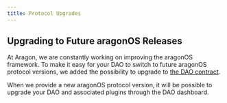 ```yaml
---
title: Protocol Upgrades
---
```


## Upgrading to Future aragonOS Releases

At Aragon, we are constantly working on improving the aragonOS framework.
To make it easy for your DAO to switch to future aragonOS protocol versions, we added the possibility to upgrade to [the DAO contract](../../01-how-it-works/01-the-core-contracts/01-the-dao-contract.md).

When we provide a new aragonOS protocol version, it will be possible to upgrade your DAO and associated plugins through the DAO dashboard.
